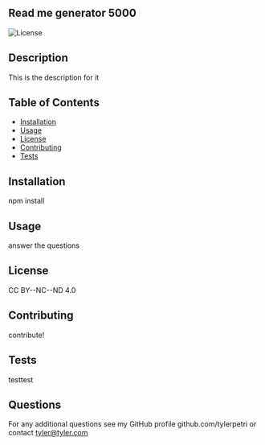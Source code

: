
## Read me generator 5000

![License](https://img.shields.io/badge/License-CC%20BY--NC--ND%204.0-ff69b4.svg)

## Description

This is the description for it

## Table of Contents

- [Installation](#Installation)
- [Usage](#Usage)
- [License](#License)
- [Contributing](#Contributing)
- [Tests](#Tests)

## Installation

npm install

## Usage

answer the questions

## License

CC BY--NC--ND 4.0

## Contributing

contribute!

## Tests

testtest

## Questions

For any additional questions see my GitHub profile github.com/tylerpetri or contact tyler@tyler.com

